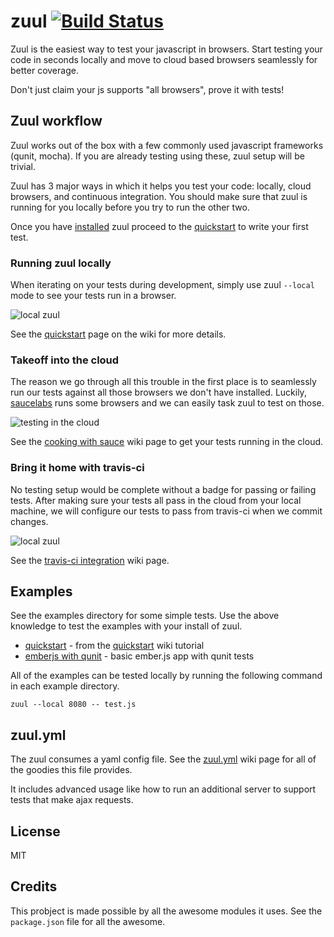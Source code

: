 # zuul [![Build Status](https://travis-ci.org/defunctzombie/zuul.png)](https://travis-ci.org/defunctzombie/zuul)

Zuul is the easiest way to test your javascript in browsers. Start testing your code in seconds locally and move to cloud based browsers seamlessly for better coverage.

Don't just claim your js supports "all browsers", prove it with tests!

## Zuul workflow

Zuul works out of the box with a few commonly used javascript frameworks (qunit, mocha). If you are already testing using these, zuul setup will be trivial.

Zuul has 3 major ways in which it helps you test your code: locally, cloud browsers, and continuous integration. You should make sure that zuul is running for you locally before you try to run the other two.

Once you have [installed](https://github.com/defunctzombie/zuul/wiki/installation) zuul proceed to the [quickstart](https://github.com/defunctzombie/zuul/wiki/quickstart) to write your first test.

### Running zuul locally

When iterating on your tests during development, simply use zuul `--local` mode to see your tests run in a browser.

![local zuul](https://raw.github.com/defunctzombie/zuul/gh-pages/develop-tests-locally.png)

See the [quickstart](https://github.com/defunctzombie/zuul/wiki/quickstart) page on the wiki for more details.

### Takeoff into the cloud

The reason we go through all this trouble in the first place is to seamlessly run our tests against all those browsers we don't have installed. Luckily, [saucelabs](https://saucelabs.com/) runs some browsers and we can easily task zuul to test on those.

![testing in the cloud](https://raw.github.com/defunctzombie/zuul/gh-pages/double-check-with-sauce.png)

See the [cooking with sauce](https://github.com/defunctzombie/zuul/wiki/cloud-testing) wiki page to get your tests running in the cloud.

### Bring it home with travis-ci

No testing setup would be complete without a badge for passing or failing tests. After making sure your tests all pass in the cloud from your local machine, we will configure our tests to pass from travis-ci when we commit changes.

![local zuul](https://raw.github.com/defunctzombie/zuul/gh-pages/finalize-with-travis.png)

See the [travis-ci integration](https://github.com/defunctzombie/zuul/wiki/travis-ci) wiki page.

## Examples

See the examples directory for some simple tests. Use the above knowledge to test the examples with your install of zuul.

* [quickstart](https://github.com/defunctzombie/zuul/tree/master/examples/quickstart) - from the [quickstart](https://github.com/defunctzombie/zuul/wiki/Quickstart) wiki tutorial
* [emberjs with qunit](https://github.com/defunctzombie/zuul/tree/master/examples/ember_w_qunit) - basic ember.js app with qunit tests

All of the examples can be tested locally by running the following command in each example directory.

```
zuul --local 8080 -- test.js
```

## zuul.yml

The zuul consumes a yaml config file. See the [zuul.yml](https://github.com/defunctzombie/zuul/wiki/zuul.yml) wiki page for all of the goodies this file provides.

It includes advanced usage like how to run an additional server to support tests that make ajax requests.

## License

MIT

## Credits

This probject is made possible by all the awesome modules it uses. See the `package.json` file for all the awesome.
